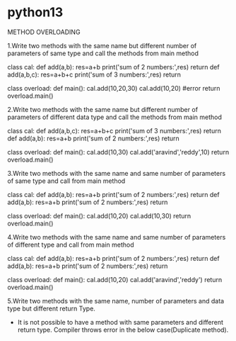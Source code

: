 # python13
METHOD OVERLOADING


1.Write two methods with the same name but different number of parameters of same type
and call the methods from main method

class cal:
    def add(a,b):
        res=a+b
        print('sum of 2 numbers:',res)
        return
    def add(a,b,c):
        res=a+b+c
        print('sum of 3 numbers:',res)
        return

class overload:
    def main():
        cal.add(10,20,30)
        cal.add(10,20) #error
        return
overload.main()



2.Write two methods with the same name but different number of parameters of different
data type and call the methods from main method

class cal:
    def add(a,b,c):
        res=a+b+c
        print('sum of 3 numbers:',res)
        return
    def add(a,b):
        res=a+b
        print('sum of 2 numbers:',res)
        return

class overload:
    def main():
        cal.add(10,30)
        cal.add('aravind','reddy',10) 
        return
overload.main()





3.Write two methods with the same name and same number of parameters of same type
and call from main method

class cal:
    def add(a,b):
        res=a+b
        print('sum of 2 numbers:',res)
        return
    def add(a,b):
        res=a+b
        print('sum of 2 numbers:',res)
        return

class overload:
    def main():
        cal.add(10,20)
        cal.add(10,30) 
        return
overload.main()



4.Write two methods with the same name and same number of parameters of different
type and call from main method


class cal:
    def add(a,b):
        res=a+b
        print('sum of 2 numbers:',res)
        return
    def add(a,b):
        res=a+b
        print('sum of 2 numbers:',res)
        return

class overload:
    def main():
        cal.add(10,20)
        cal.add('aravind','reddy') 
        return
overload.main()



5.Write two methods with the same name, number of parameters and data type but
different return Type.


* It is not possible to have a method with same parameters and different return type. Compiler throws error in the below case(Duplicate method).


